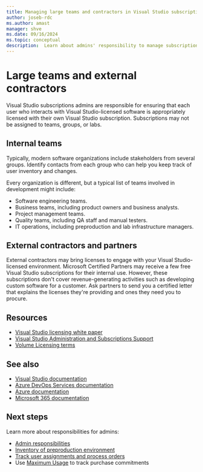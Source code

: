```yaml
---
title: Managing large teams and contractors in Visual Studio subscriptions | Visual Studio Marketplace
author: joseb-rdc
ms.author: amast
manager: shve
ms.date: 09/16/2024
ms.topic: conceptual
description:  Learn about admins' responsibility to manage subscriptions for large teams and external contractors.
---
```


# Large teams and external contractors

Visual Studio subscriptions admins are responsible for ensuring that each user who interacts with Visual Studio-licensed software is appropriately licensed with their own Visual Studio subscription.  Subscriptions may not be assigned to teams, groups, or labs.  

## Internal teams

Typically, modern software organizations include stakeholders from several groups. Identify contacts from each group who can help you keep track of user inventory and changes.

Every organization is different, but a typical list of teams involved in development might include:
+ Software engineering teams.
+ Business teams, including product owners and business analysts.
+ Project management teams.
+ Quality teams, including QA staff and manual testers.
+ IT operations, including preproduction and lab infrastructure managers.

## External contractors and partners

External contractors may bring licenses to engage with your Visual Studio-licensed environment. Microsoft Certified Partners may receive a few free Visual Studio subscriptions for their internal use. However, these subscriptions don't cover revenue-generating activities such as developing custom software for a customer. Ask partners to send you a certified letter that explains the licenses they're providing and ones they need you to procure.

## Resources

+ [Visual Studio licensing white paper](https://visualstudio.microsoft.com/wp-content/uploads/2019/06/Visual-Studio-Licensing-Whitepaper-May-2019.pdf)
+ [Visual Studio Administration and Subscriptions Support](https://aka.ms/vsadminhelp)
+ [Volume Licensing terms](https://www.microsoft.com/licensing/docs/view/Product-Terms)

## See also

+ [Visual Studio documentation](/visualstudio/)
+ [Azure DevOps Services documentation](/azure/devops/)
+ [Azure documentation](/azure/)
+ [Microsoft 365 documentation](/microsoft-365/)

## Next steps

Learn more about responsibilities for admins:
+ [Admin responsibilities](admin-responsibilities.md)
+ [Inventory of preproduction environment](admin-inventory.md)
+ [Track user assignments and process orders](assignments-orders.md)
+ Use [Maximum Usage](maximum-usage.md) to track purchase commitments